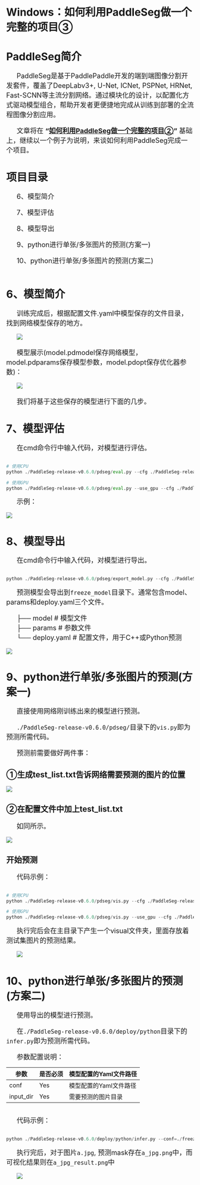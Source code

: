 # **Windows：如何利用PaddleSeg做一个完整的项目③**

# **PaddleSeg简介**

&emsp;&emsp;<font size=4>PaddleSeg是基于PaddlePaddle开发的端到端图像分割开发套件，覆盖了DeepLabv3+, U-Net, ICNet, PSPNet, HRNet, Fast-SCNN等主流分割网络。通过模块化的设计，以配置化方式驱动模型组合，帮助开发者更便捷地完成从训练到部署的全流程图像分割应用。</font><br><br>
&emsp;&emsp;<font size=4>文章将在 **“[如何利用PaddleSeg做一个完整的项目②](https://github.com/WhiteFireFox/paddleseg-tutorial/new/main/pdseg)”** 基础上，继续以一个例子为说明，来谈如何利用PaddleSeg完成一个项目。</font>

# **项目目录**

&emsp;&emsp;<font size=4>6、模型简介</font><br><br>
&emsp;&emsp;<font size=4>7、模型评估</font><br><br>
&emsp;&emsp;<font size=4>8、模型导出</font><br><br>
&emsp;&emsp;<font size=4>9、python进行单张/多张图片的预测(方案一)</font><br><br>
&emsp;&emsp;<font size=4>10、python进行单张/多张图片的预测(方案二)</font><br><br>

# **6、模型简介**

&emsp;&emsp;<font size=4>训练完成后，根据配置文件.yaml中模型保存的文件目录，找到网络模型保存的地方。</font><br><br>
&emsp;&emsp;![](https://ai-studio-static-online.cdn.bcebos.com/588dce66eb0e4aaabe68f73025affc4504a8b8ddd3ed467cb05fa447d42a23d4)<br><br>
&emsp;&emsp;<font size=4>模型展示(model.pdmodel保存网络模型，model.pdparams保存模型参数，model.pdopt保存优化器参数)：</font><br><br>
&emsp;&emsp;![](https://ai-studio-static-online.cdn.bcebos.com/9b69e6063c8344019e37388a685abea5ce0f5a024b034318822d94b748ea8075)<br><br>
&emsp;&emsp;<font size=4>我们将基于这些保存的模型进行下面的几步。</font>

# **7、模型评估**

&emsp;&emsp;<font size=4>在cmd命令行中输入代码，对模型进行评估。</font><br><br>


```python
# 使用CPU
python ./PaddleSeg-release-v0.6.0/pdseg/eval.py --cfg ./PaddleSeg-release-v0.6.0/configs/unet_optic.yaml TEST.TEST_MODEL ./saved_model/unet_optic/final

# 使用GPU
python ./PaddleSeg-release-v0.6.0/pdseg/eval.py --use_gpu --cfg ./PaddleSeg-release-v0.6.0/configs/unet_optic.yaml TEST.TEST_MODEL ./saved_model/unet_optic/final
```

&emsp;&emsp;<font size=4>示例：</font><br><br>
![](https://ai-studio-static-online.cdn.bcebos.com/2541822d6f8d47fcaa87145673290e563ec2cce452f04fa39ff83a1c031eb8eb)

# **8、模型导出**

&emsp;&emsp;<font size=4>在cmd命令行中输入代码，对模型进行导出。</font><br><br>


```python
python ./PaddleSeg-release-v0.6.0/pdseg/export_model.py --cfg ./PaddleSeg-release-v0.6.0/configs/unet_optic.yaml TEST.TEST_MODEL ./saved_model/unet_optic/final
```

&emsp;&emsp;<font size=4>预测模型会导出到`freeze_model`目录下。通常包含model、params和deploy.yaml三个文件。</font><br><br>
&emsp;&emsp;<font size=4>├── model #  模型文件</font><br>
&emsp;&emsp;<font size=4>├── params # 参数文件</font><br>
&emsp;&emsp;<font size=4>└── deploy.yaml # 配置文件，用于C++或Python预测</font><br><br>
![](https://ai-studio-static-online.cdn.bcebos.com/01ad4c1b0f7f429ebcbbdba52737f99796b9cd2a130d44b28a33cc536a58c91a)

# **9、python进行单张/多张图片的预测(方案一)**

&emsp;&emsp;<font size=4>直接使用网络刚训练出来的模型进行预测。</font><br><br>
&emsp;&emsp;<font size=4>`./PaddleSeg-release-v0.6.0/pdseg/`目录下的`vis.py`即为预测所需代码。</font><br><br>
&emsp;&emsp;<font size=4>预测前需要做好两件事：</font>

## **①生成test_list.txt告诉网络需要预测的图片的位置**

![](https://ai-studio-static-online.cdn.bcebos.com/f7e0bc0fb5964978b948d3bca99782787a8f5f7246a84c2e9c425a5aa036f13c)

## **②在配置文件中加上test_list.txt**

&emsp;&emsp;<font size=4>如同所示。</font><br><br>
![](https://ai-studio-static-online.cdn.bcebos.com/f3090c0159494ec7be0c0fddc1a8007e958fe6b506914ff18d60754584d254d3)

## **开始预测**

&emsp;&emsp;<font size=4>代码示例：</font><br><br>


```python
# 使用CPU
python ./PaddleSeg-release-v0.6.0/pdseg/vis.py --cfg ./PaddleSeg-release-v0.6.0/configs/unet_optic.yaml TEST.TEST_MODEL ./saved_model/unet_optic/final

# 使用GPU
python ./PaddleSeg-release-v0.6.0/pdseg/vis.py --use_gpu --cfg ./PaddleSeg-release-v0.6.0/configs/unet_optic.yaml TEST.TEST_MODEL ./saved_model/unet_optic/final
```

&emsp;&emsp;<font size=4>执行完后会在主目录下产生一个visual文件夹，里面存放着测试集图片的预测结果。</font><br><br>
&emsp;&emsp;![](https://ai-studio-static-online.cdn.bcebos.com/3e53190c58e24c058d59214a7c0a8a227bb1f2690b2d4c84b0a3595cbeeed9bc)

# **10、python进行单张/多张图片的预测(方案二)**

&emsp;&emsp;<font size=4>使用导出的模型进行预测。</font><br><br>
&emsp;&emsp;<font size=4>在`./PaddleSeg-release-v0.6.0/deploy/python`目录下的`infer.py`即为预测所需代码。</font><br><br>
&emsp;&emsp;<font size=4>参数配置说明：</font><br>

| 参数      | 是否必须 | 模型配置的Yaml文件路径 |
| --------- | -------- | ---------------------- |
| conf      | Yes      | 模型配置的Yaml文件路径 |
| input_dir | Yes      | 需要预测的图片目录     |

<br>&emsp;&emsp;<font size=4>代码示例：</font><br><br>


```python
python ./PaddleSeg-release-v0.6.0/deploy/python/infer.py --conf=./freeze_model/deploy.yaml --input_dir=./test/
```

&emsp;&emsp;<font size=4>执行完后，对于图片`a.jpg`, 预测mask存在`a_jpg.png`中，而可视化结果则在`a_jpg_result.png`中</font><br><br>
&emsp;&emsp;![](https://ai-studio-static-online.cdn.bcebos.com/c6966a5e31f343458dfce34be3ad158e85f6277602004ca1acff23fe8f8880b0)
